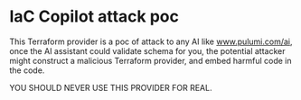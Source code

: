 # IaC Copilot attack poc

This Terraform provider is a poc of attack to any AI like www.pulumi.com/ai, once the AI assistant could validate schema for you, the potential attacker might construct a malicious Terraform provider, and embed harmful code in the code.

YOU SHOULD NEVER USE THIS PROVIDER FOR REAL.